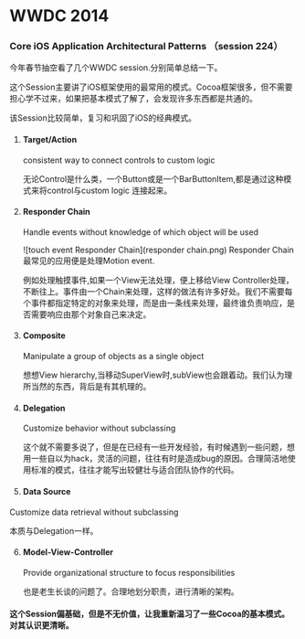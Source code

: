 # WWDC 2014 
### Core iOS Application Architectural Patterns （session 224）

今年春节抽空看了几个WWDC session.分别简单总结一下。

这个Session主要讲了iOS框架使用的最常用的模式。Cocoa框架很多，但不需要担心学不过来，如果把基本模式了解了，会发现许多东西都是共通的。

该Session比较简单，复习和巩固了iOS的经典模式。

1. #### Target/Action  
   consistent way to connect controls to custom logic  
	
	无论Control是什么类，一个Button或是一个BarButtonItem,都是通过这种模式来将control与custom logic 连接起来。
	
2. #### Responder Chain  
   Handle events without knowledge of which object will be used
   
   ![touch event Responder Chain](responder chain.png)
	Responder Chain最常见的应用便是处理Motion event.

	例如处理触摸事件,如果一个View无法处理，便上移给View Controller处理，不断往上。事件由一个Chain来处理，这样的做法有许多好处。我们不需要每个事件都指定特定的对象来处理，而是由一条线来处理，最终谁负责响应，是否需要响应由那个对象自己来决定。
	
3. #### Composite  
   Manipulate a group of objects as a single object
   
   想想View hierarchy,当移动SuperView时,subView也会跟着动。我们认为理所当然的东西，背后是有其机理的。
   
4. #### Delegation  
   Customize behavior without subclassing
   
   这个就不需要多说了，但是在已经有一些开发经验，有时候遇到一些问题，想用一些自以为hack，灵活的问题，往往有时是造成bug的原因。合理简洁地使用标准的模式，往往才能写出较健壮与适合团队协作的代码。
   
5. #### Data Source  
  Customize data retrieval without subclassing
  
  本质与Delegation一样。
  
6. #### Model-View-Controller  
   Provide organizational structure to focus responsibilities
   
   也是老生长谈的问题了。合理地划分职责，进行清晰的架构。
   
   
#### 这个Session偏基础，但是不无价值，让我重新温习了一些Cocoa的基本模式。对其认识更清晰。
